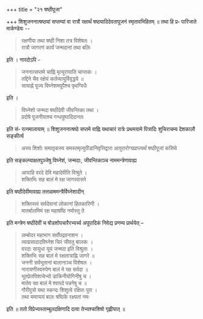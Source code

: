 +++
title = "२१ षष्ठीपूजा"

+++
शिशुजननात्षष्ठ्यां सप्तम्यां वा रात्रौ रक्षार्थं षष्ठ्यादिदेवतापूजनं स्मृतावभिहितम् ॥ तथा हि प्र॰ पारिजाते मार्कण्डेयः -- 

> रक्षणीया तथा षष्ठी निशा तत्र विशेषतः ।  
रात्रौ जागरणं कार्यं जन्मदानां तथा बलिः

इति । नारदोऽपि - 

> जननात्सप्तमे चाह्नि मृत्युरायाति चान्तकः ।  
तद्दिने चैव रक्षेयं कर्तव्यायुर्विवृद्धये ॥  
सायाह्ने पूज्य विघ्नेशमपूपैश्च पृथग्विधैः

इति । 

> विघ्नेशो जन्मदा षष्ठीदेवी जीवन्तिका तथा ।  
प्रदोषे पूजनीयाश्च गन्धपुष्पादिदानतः

इति सं॰ रत्नमालायाम् ॥ शिशुजननात्षष्ठे सप्तमे वाह्नि यथाचारं रात्रेः प्रथमयामे पित्रादिः शुचिराचम्य देशकालौ सङ्कीर्त्य 

> अस्य शिशोः समातृकस्य समस्तमृत्युपीडानिवृत्तिद्वारा आयुरारोग्यप्राप्त्यर्थं षष्ठीपूजां करिष्ये 

इति सङ्कल्प्याक्षतपुञ्जेषु विघ्नेशं, जन्मदाः, जीवन्तिकाञ्च नाममन्त्रेणावाह्य 

> आयाहि वरदे देवि महादेवीति विश्रुते ।  
शक्तिभिः सह बालं मे रक्ष जागरवासरे

इति षष्ठीदेवीमावाह्य तत्तन्नाममन्त्रैर्विघ्नेशादीन् 

> शक्तिस्त्वं सर्वदेवानां लोकानां हितकारिणी ।  
मातर्बालमिमं रक्ष महाषष्ठि नमोस्तु ते 

इति मन्त्रेण षष्ठीदेवीं च षोडशोपचारैरभ्यर्च्य अपूपादिकं निवेद्य प्रणम्य प्रार्थयेत् –

> लम्बोदर महाभाग सर्वोपद्रवनाशन ।  
त्वत्प्रसादादविघ्नेश चिरं जीवतु बालकः ।  
वरदाः सायुधा यूयं जन्मदा इति विश्रुताः ।  
शक्तिभिः सह बालं मे रक्षतात्राह्नि जागरे ॥  
जननी सर्वभूतानां बालानाञ्च विशेषतः ।  
नारायणीस्वरुपेण बालं मे रक्ष सर्वदा ॥  
भूतप्रेतपिशाचेभ्यो डाकिनीयोगिनीषु च ।  
मातेव रक्ष बालं मे श्वापदे पन्नगेषु च ॥  
गौरीपुत्रो यथा स्कन्दः शिशुत्वे रक्षितः पुरा ।  
तथा ममाप्ययं बालः षष्ठिके रक्ष्यतां नमः

इति ॥ ततो विप्रेभ्यस्ताम्बूलदक्षिणादि दत्वा तेभ्यश्चाशिषो गृह्णीयात् ॥